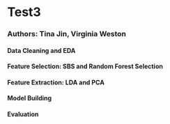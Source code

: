 # Test3

### Authors: Tina Jin, Virginia Weston

#### Data Cleaning and EDA


#### Feature Selection: SBS and Random Forest Selection

#### Feature Extraction: LDA and PCA

#### Model Building

#### Evaluation
